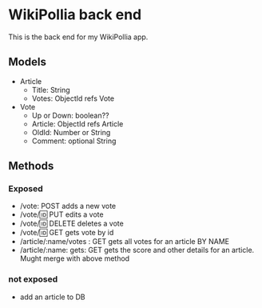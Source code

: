 # WikiPollia back end
This is the back end for my WikiPollia app. 

## Models
- Article
    - Title: String
    - Votes: ObjectId refs Vote
- Vote
    - Up or Down: boolean??
    - Article: ObjectId refs Article
    - OldId: Number or String
    - Comment: optional String

## Methods

### Exposed
- /vote: POST adds a new vote
- /vote/:id: PUT edits a vote
- /vote/:id: DELETE deletes a vote
- /vote/:id: GET gets vote by id
- /article/:name/votes : GET gets all votes for an article BY NAME
- /article/:name: gets: GET gets the score and other details for an article. Mught merge with above method

### not exposed
- add an article to DB
